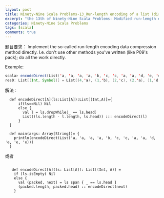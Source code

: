 ```yaml
---
layout: post
title: Ninety-Nine Scala Problems-13_Run-length encoding of a list (direct solution)
excerpt: "the 13th of Ninety-Nine Scala Problems: Modified run-length encoding. scala-99题的第13道"
categories: Ninety-Nine Scala Problems
tags: [scala]
comments: true
---
```


题目要求：
Implement the so-called run-length encoding data compression method directly. I.e. don't use other methods you've written (like P09's pack); do all the work directly.

Example:
```scala
scala> encodeDirect(List('a, 'a, 'a, 'a, 'b, 'c, 'c, 'a, 'a, 'd, 'e, 'e, 'e, 'e))
res0: List[(Int, Symbol)] = List((4,'a), (1,'b), (2,'c), (2,'a), (1,'d), (4,'e))
```

解法：

```
  def encodeDirect[A](ls:List[A]):List[(Int,A)]={
      if(ls==Nil) Nil
      else {
        val l = ls.dropWhile(_ == ls.head)
        List((ls.length - l.length, ls.head)) ::: encodeDirect(l)
      }
  }

  def main(args: Array[String])= {
    println(encodeDirect(List('a, 'a, 'a, 'a, 'b, 'c, 'c, 'a, 'a, 'd, 'e, 'e, 'e)))
  }
```

或者

```

   def encodeDirect[A](ls: List[A]): List[(Int, A)] =
    if (ls.isEmpty) Nil
    else {
      val (packed, next) = ls span { _ == ls.head }
      (packed.length, packed.head) :: encodeDirect(next)
    }

```


